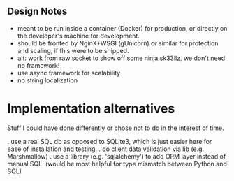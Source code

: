 ## Design Notes
* meant to be run inside a container (Docker) for production, or directly on the developer's machine for development.
* should be fronted by NginX+WSGI (gUnicorn) or similar for protection and scaling, if this were to be shipped.
* alt: work from raw socket to show off some ninja sk33llz, we don't need no framework!
* use async framework for scalability
* no string localization

# Implementation alternatives
Stuff I could have done differently or chose not to do in the interest of time.

. use a real SQL db as opposed to SQLite3, which is just easier here for ease of installation and testing.
. do client data validation via lib (e.g. Marshmallow)
. use a library (e.g. 'sqlalchemy') to add ORM layer instead of manual SQL.
 (would be most helpful for type mismatch between Python and SQL)

